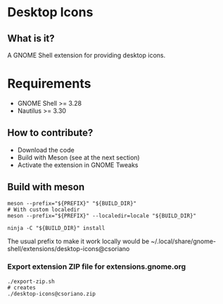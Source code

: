 # Desktop Icons
## What  is it?
A GNOME Shell extension for providing desktop icons.

# Requirements
* GNOME Shell >= 3.28
* Nautilus >= 3.30

## How to contribute?
* Download the code
* Build with Meson (see at the next section)
* Activate the extension in GNOME Tweaks

## Build with meson
```
meson --prefix="${PREFIX}" "${BUILD_DIR}"
# With custom localedir
meson --prefix="${PREFIX}" --localedir=locale "${BUILD_DIR}"

ninja -C "${BUILD_DIR}" install
```
The usual prefix to make it work locally would be ~/.local/share/gnome-shell/extensions/desktop-icons@csoriano

### Export extension ZIP file for extensions.gnome.org
```
./export-zip.sh
# creates
./desktop-icons@csoriano.zip
```
